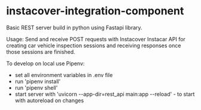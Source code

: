 # instacover-integration-component

Basic REST server build in python using Fastapi library.

Usage:
Send and receive POST requests with Instacover Instacar API for creating car vehicle inspection sessions and receiving responses once those sessions are finished.

To develop on local use Pipenv:
 - set all environment variables in .env file
 - run 'pipenv install'
 - run 'pipenv shell'
 - start server with 'uvicorn --app-dir=rest_api main:app --reload' - to start with autoreload on changes